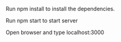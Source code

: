 Run npm install to install the dependencies.

Run npm start to start server

Open browser and type localhost:3000 
